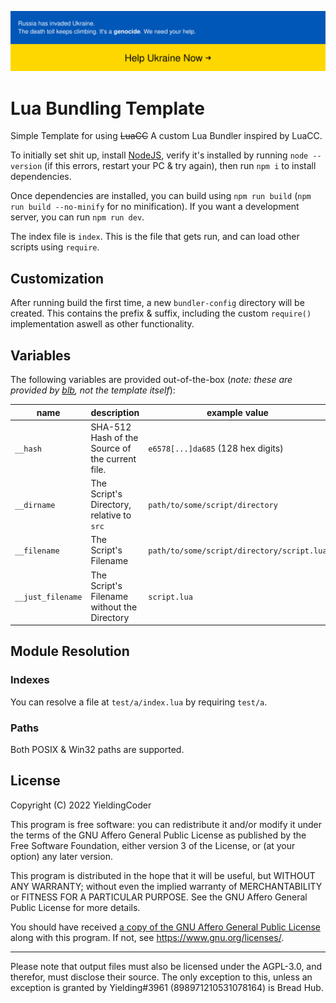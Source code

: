 [![Stand With Ukraine](https://raw.githubusercontent.com/vshymanskyy/StandWithUkraine/main/banner2-direct.svg)](https://vshymanskyy.github.io/StandWithUkraine)

# Lua Bundling Template

Simple Template for using ~~LuaCC~~ A custom Lua Bundler inspired by LuaCC.

To initially set shit up, install [NodeJS](https://nodejs.org/), verify it's installed by running `node --version` (if this errors, restart your PC & try again), then run `npm i` to install dependencies.

Once dependencies are installed, you can build using `npm run build` (`npm run build --no-minify` for no minification). If you want a development server, you can run `npm run dev`.

The index file is `index`. This is the file that gets run, and can load other scripts using `require`.

## Customization
After running build the first time, a new `bundler-config` directory will be created. This contains the prefix & suffix, including the custom `require()` implementation aswell as other functionality.

## Variables

The following variables are provided out-of-the-box (*note: these are provided by [blb](https://github.com/MokiyCodes/blb/), not the template itself*):

| name              | description                                     | example value                              |
|-------------------|-------------------------------------------------|--------------------------------------------|
| `__hash`          | SHA-512 Hash of the Source of the current file. | `e6578[...]da685` (128 hex digits)         |
| `__dirname`       | The Script's Directory, relative to `src`       | `path/to/some/script/directory`            |
| `__filename`      | The Script's Filename                           | `path/to/some/script/directory/script.lua` |
| `__just_filename` | The Script's Filename without the Directory     | `script.lua`                               |

## Module Resolution

### Indexes
You can resolve a file at `test/a/index.lua` by requiring `test/a`.

### Paths
Both POSIX & Win32 paths are supported.

## License

Copyright (C) 2022 YieldingCoder

This program is free software: you can redistribute it and/or modify
it under the terms of the GNU Affero General Public License as
published by the Free Software Foundation, either version 3 of the
License, or (at your option) any later version.

This program is distributed in the hope that it will be useful,
but WITHOUT ANY WARRANTY; without even the implied warranty of
MERCHANTABILITY or FITNESS FOR A PARTICULAR PURPOSE. See the
GNU Affero General Public License for more details.

You should have received [a copy of the GNU Affero General Public License](./LICENSE.md)
along with this program. If not, see <https://www.gnu.org/licenses/>.

---

Please note that output files must also be licensed under the AGPL-3.0, and therefor, must disclose their source. The only exception to this, unless an exception is granted by Yielding#3961 (898971210531078164) is Bread Hub.
